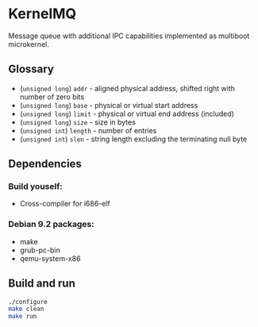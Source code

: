 KernelMQ
========

Message queue with additional IPC capabilities implemented as multiboot microkernel.

Glossary
--------

* (`unsigned long`) `addr`   - aligned physical address, shifted right with number of zero bits
* (`unsigned long`) `base`   - physical or virtual start address
* (`unsigned long`) `limit`  - physical or virtual end address (included)
* (`unsigned long`) `size`   - size in bytes
* (`unsigned int`)  `length` - number of entries
* (`unsigned int`)  `slen`   - string length excluding the terminating null byte

Dependencies
------------

### Build youself:

* Cross-compiler for i686-elf

### Debian 9.2 packages:

* make
* grub-pc-bin
* qemu-system-x86

Build and run
-------------

```sh
./configure
make clean
make run
```
